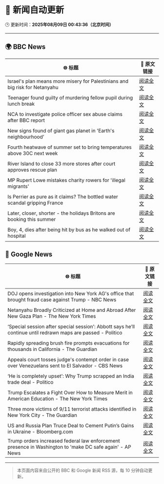 # 🧠 新闻自动更新

🕒 更新时间：**2025年08月09日 00:43:36（北京时间）**

---

## 🌍 BBC News

| 🌐 标题 | 🔗 原文链接 |
|--------|-------------|
| Israel's plan means more misery for Palestinians and big risk for Netanyahu | [阅读全文](https://www.bbc.com/news/articles/cvgv9jj9np7o?at_medium=RSS&at_campaign=rss) |
| Teenager found guilty of murdering fellow pupil during lunch break | [阅读全文](https://www.bbc.com/news/articles/cn5e4yw9pr2o?at_medium=RSS&at_campaign=rss) |
| NCA to investigate police officer sex abuse claims after BBC report | [阅读全文](https://www.bbc.com/news/articles/cjw6qj990lno?at_medium=RSS&at_campaign=rss) |
| New signs found of giant gas planet in 'Earth's neighbourhood' | [阅读全文](https://www.bbc.com/news/articles/cx2xezw3dkpo?at_medium=RSS&at_campaign=rss) |
| Fourth heatwave of summer set to bring temperatures above 30C next week | [阅读全文](https://www.bbc.com/weather/articles/czjm4zl20wzo?at_medium=RSS&at_campaign=rss) |
| River Island to close 33 more stores after court approves rescue plan | [阅读全文](https://www.bbc.com/news/articles/cr4ez9pn9z6o?at_medium=RSS&at_campaign=rss) |
| MP Rupert Lowe mistakes charity rowers for 'illegal migrants' | [阅读全文](https://www.bbc.com/news/articles/cdd32lnq445o?at_medium=RSS&at_campaign=rss) |
| Is Perrier as pure as it claims? The bottled water scandal gripping France | [阅读全文](https://www.bbc.com/news/articles/cyvn3qe0jpgo?at_medium=RSS&at_campaign=rss) |
| Later, closer, shorter - the holidays Britons are booking this summer | [阅读全文](https://www.bbc.com/news/articles/c939gx4gqwpo?at_medium=RSS&at_campaign=rss) |
| Boy, 4, dies after being hit by bus as he walked out of hospital | [阅读全文](https://www.bbc.com/news/articles/c5ylxv7wd33o?at_medium=RSS&at_campaign=rss) |

## 📰 Google News

| 🌐 标题 | 🔗 原文链接 |
|--------|-------------|
| DOJ opens investigation into New York AG's office that brought fraud case against Trump - NBC News | [阅读全文](https://news.google.com/rss/articles/CBMiywFBVV95cUxPNVRLZ0xINGtKWDktcWJjRTB0RFhpZWZ6SDEyVkFFdGpDT2txeWpBam1NOHVKelFNU2hrY2Q2cWN4MlRrakVxckd4akVXeTZnSFRJd1VzanZ2TUUwSVpkODRDemtROXFiN2QtQ2g4SDZkWWt3WTU3T3FGTnIweC02eEFRM3ppZjV2bkM1V25vVU05Ulk0c1hXdnJzcFRkLXJnU3NVUXNNenIzZGpsNndDZC1nZm9uSkpnZk5BSmMzaFpDdFV0bTFqa3BJa9IBVkFVX3lxTE9BMWV4YWFTaXU2Uk4tYnprWVBPdG1SMzFVQWRXZUpQWEJPQV9GN3YxLVF2UElyQ0w2NFdLY3hpU1FrbmlHaFdORDRoS0lxaU95R0t0akNB?oc=5) |
| Netanyahu Broadly Criticized at Home and Abroad After New Gaza Plan - The New York Times | [阅读全文](https://news.google.com/rss/articles/CBMihAFBVV95cUxOTTNYZGE0WTBybVB5eWVaSHZ2dTNzek5ZWHdqbmVHTGM4VXpTRlJjamNFdGZKLUthNV9HUkRLT2I1UkhSOEVIelZqQWJTLW42c0pnX0haUWV1Q1FxREU4VXhuWllreFY3bVJqeThIODZhX2tUUEJJVGphdjJ0bW1ibnhCRUw?oc=5) |
| ‘Special session after special session’: Abbott says he’ll continue until redrawn maps are passed - Politico | [阅读全文](https://news.google.com/rss/articles/CBMinwFBVV95cUxQOG5RUkpyN3hoT1lVWG5IN1B6TVVJaVhTUDBhRTd4cWFhQnpLVk9DNXJnR2pzVTNzN3lndkpzd3NCT2FGNWNfWHZmaThzbHJ1TzdNTUxTY1RUNWdKbkV6bDkwakpTTWNndnZoZVU4LW92Ym9MRHZPMzRHcEZNeGZTSVNiVDduR3Z2emVMTDBhbGdNSUdMRm9kTERrT0xnclE?oc=5) |
| Rapidly spreading brush fire prompts evacuations for thousands in California - The Guardian | [阅读全文](https://news.google.com/rss/articles/CBMiekFVX3lxTFBjMUpYUHVndGNDTG1QRGpuVGM5RGt5ZUZWWDhjQUJDSDJaYjYzUllxS1hkdGc1cy1Cc2E4U0FoMVVBVzZMb1FyTUNkSUdqc1JPMllFNkhEcGszcElSVlcxa3RmOVNvM2Fxc2hGQ0Uwc1dSeTR0TjNLNER3?oc=5) |
| Appeals court tosses judge's contempt order in case over Venezuelans sent to El Salvador - CBS News | [阅读全文](https://news.google.com/rss/articles/CBMiigFBVV95cUxOWmxUNmxiTnZ5M3FGTEdhMmlGQU9neVFmelpwbW4xaUJ4MEprclNEMVNjUzJKc3E0VFFwaFhCQlRnc2Y5dFIxdjc5M0kwRFQwQ0RYbzE2Y3h3NllRZ0ZsdEhYNVp1MnhrWjU3YUQxTG9uNXFaNGlaWkd6UEhFdUprNm1qNDVFVVlPUWfSAY8BQVVfeXFMT21ad09wckNEc2NhbXF1eU9xNlQ3bmVLZ1FYdFRDU1VOX2k2Y1BBdVVnRTQ4MV9MelFEZkl0MlRzbFFLNnVwZExNV0Y2R1lHclVLRFZRRmNMTkFWU0ZmLUtzdjQ5ekdFQUk5b2hOS0U5d0VLRFB5QzRsaGZtclc3YkQxVHBXQ0JFanJyeXFSbVk?oc=5) |
| ‘He is completely upset’: Why Trump scrapped an India trade deal - Politico | [阅读全文](https://news.google.com/rss/articles/CBMifEFVX3lxTE8xVi1FMGZPMHRvSzJrb1ZORTlERWItbXdZa1JVSkdWWm9IX0p4WUdPSmF5Y0trMnhMa0V0WVVQa1NhWnBUd3NuS3RraHhpX1hpSmJzZTVuNnhtT0s5emU3cGVxMHItcXh3bXNJWTBKQXRKWVZzYi1CWEpONzA?oc=5) |
| Trump Escalates a Fight Over How to Measure Merit in American Education - The New York Times | [阅读全文](https://news.google.com/rss/articles/CBMiigFBVV95cUxOUTk4M1AyUzVMX1o3M3pTSmJPMGZmS3NKNC1kUGlzcDc3UWU2NWd3SlFrNUVTN0swc3pMalRralR2WlhoWnU0eFVhM0UxNnRTdkJxSEpKeUdnUDlJemZFVUxIMGxZeUVuTHJ5SG5ZNHluSnVFWFhJRUtMTFBrV0F5c3g2eXFnVE4zSFE?oc=5) |
| Three more victims of 9/11 terrorist attacks identified in New York City - The Guardian | [阅读全文](https://news.google.com/rss/articles/CBMihgFBVV95cUxOT2kyelNydHQxVFpEMGJTanhza1Ewc0pYTUcySTVtSHhYZTNlMGNUX3hLN1ZsQVNVQkViM3lJdV9OeW5fS2J3bmI5eTdDSlFIa3RyM2F3U0xoSGo2M2JtaUh4RE1yRTc5VzRKNWZDWDJkUGZnQTJQVk5rVjJHV196dkVGX1JBQQ?oc=5) |
| US and Russia Plan Truce Deal to Cement Putin’s Gains in Ukraine - Bloomberg.com | [阅读全文](https://news.google.com/rss/articles/CBMitgFBVV95cUxPV29ITlpKbWc5X0d6WjRoRDBaSHByc19RSC12cll4bXc4eVl4X2tmQUZSTjVkQ2RCS1NiRVlaMjAwNTNfR2xQb2VWb1ExUXZvd2pwY0VwV0tRdjJ2QjRQaTl6Tk93OVM4SVB1bTk2Tl9BdE1SR1dhZGpwYlJRMkVUbHdUQ2ZzWWplWEJ4cUZES0FVdkxqUFpMMUswcE9oWmhJQnhrVWpKQ0kzODlrMmRna3BkVWk4dw?oc=5) |
| Trump orders increased federal law enforcement presence in Washington to 'make DC safe again' - AP News | [阅读全文](https://news.google.com/rss/articles/CBMiuwFBVV95cUxOLWh0TnNPcnFWOEIzSjhhMEhQWTdXM0l5R2FJZGpMSjNyNE1UTTBwZHhnOTc0WlhpRXFzLXhjWWlfUlJYc1VDMXJLT0lVdWRfX3d1by1XM3g2eHBLdGFLVFk2VFltUzU2ODdGYzM4bUZrVkxTel92SWR1ODZhdXRiZDR4TnBUOHY2VDVKYXdrMHhscTE2M0xSRVV0YjZmT040U2dlTXpSWXNxUWJxOFVxdGExU1dfQUlaOEdB?oc=5) |

---
> 本页面内容来自公开的 BBC 和 Google 新闻 RSS 源，每 10 分钟自动更新。